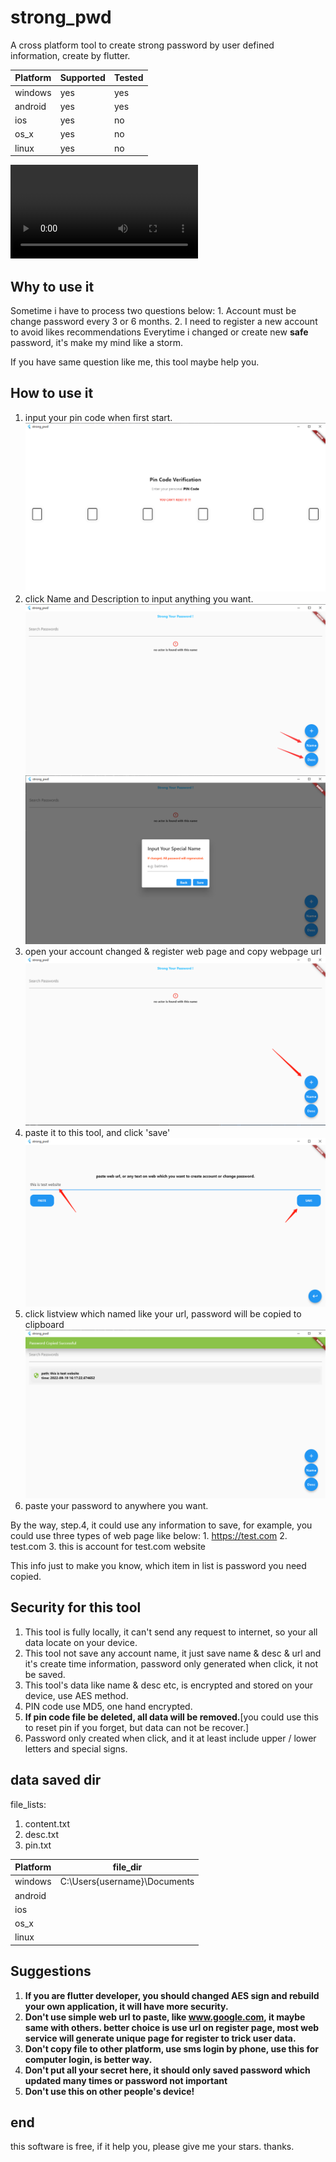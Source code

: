 # strong_pwd

A cross platform tool to create strong password by user defined information, create by flutter.

| Platform      | Supported |  Tested |
| ----------- | ----------- | --------- |
| windows      | yes       |   yes        |
| android   | yes        |  yes         |
| ios   | yes        |  no         |
| os_x   | yes        |  no         |
| linux   | yes        |  no         |


![myvideo](/videos/strong_pwd_intro.mp4)

## Why to use it

Sometime i have to process two questions below:
    1. Account must be change password every 3 or 6 months.
    2. I need to register a new account to avoid likes recommendations
Everytime i changed or create new __safe__ password, it's make my mind like a storm.

If you have same question like me, this tool maybe help you.

## How to use it

1. input your pin code when first start.
![PIN](/imgs/pin.png "pin code")
2. click Name and Description to input anything you want.
![NAMEDESC](/imgs/name_desc_btn.png "name desc")
![NAMEDESCINPUT](/imgs/input.png "name desc input")
3. open your account changed & register web page and copy webpage url
![addweb](/imgs/add_btn.png "add web")
4. paste it to this tool, and click 'save'
![website](/imgs/save_website.png "website")
5. click listview which named like your url, password will be copied to clipboard
![copied](/imgs/secret_copied.png "copied")
6. paste your password to anywhere you want.

By the way, step.4, it could use any information to save, for example, you could use three types of web page like below:
    1. https://test.com
    2. test.com
    3. this is account for test.com website

This info just to make you know, which item in list is password you need copied.

## Security for this tool

1. This tool is fully locally, it can't send any request to internet, so your all data locate on your device.
2. This tool not save any account name, it just save name & desc & url and it's create time information, password only generated when click, it not be saved.
3. This tool's data like name & desc etc, is encrypted and stored on your device, use AES method.
4. PIN code use MD5, one hand encrypted.
5. __If pin code file be deleted, all data will be removed.__[you could use this to reset pin if you forget, but data can not be recover.]
6. Password only created when click, and it at least include upper / lower letters and special signs.

## data saved dir

file_lists:
1. content.txt
2. desc.txt
3. pin.txt

| Platform      | file_dir |
| ----------- | ----------- |
| windows      | C:\Users\{username}\Documents   | 
| android   |         |
| ios   |         |
| os_x   |         |
| linux   |         |


## Suggestions

1. __If you are flutter developer, you should changed AES sign and rebuild your own application, it will have more security.__
2. __Don't use simple web url to paste, like www.google.com, it maybe same with others. better choice is use url on register page, most web service will generate unique page for register to trick user data.__
3. __Don't copy file to other platform, use sms login by phone, use this for computer login, is better way.__
4. __Don't put all your secret here, it should only saved password which updated many times or password not important__
5. __Don't use this on other people's device!__


## end

this software is free, if it help you, please give me your stars. thanks.


